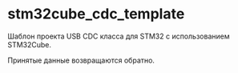 # stm32cube_cdc_template

Шаблон проекта USB CDC класса для STM32 с использованием STM32Cube.

Принятые данные возвращаются обратно.

